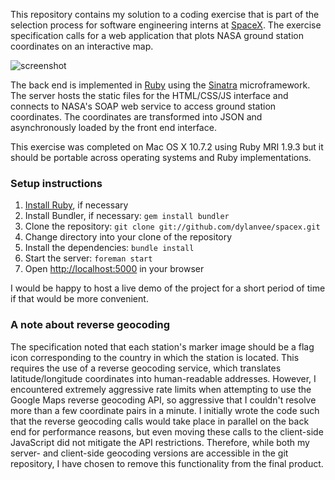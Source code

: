This repository contains my solution to a coding exercise that is part of the selection process for software engineering interns at [SpaceX](http://spacex.com). The exercise specification calls for a web application that plots NASA ground station coordinates on an interactive map. 

![screenshot](http://dl.dropbox.com/u/12494368/spacex_screenshot.png "screenshot")

The back end is implemented in [Ruby](http://ruby-lang.org) using the [Sinatra](http://sinatrarb) microframework. The server hosts the static files for the HTML/CSS/JS interface and connects to NASA's SOAP web service to access ground station coordinates. The coordinates are transformed into JSON and asynchronously loaded by the front end interface.

This exercise was completed on Mac OS X 10.7.2 using Ruby MRI 1.9.3 but it should be portable across operating systems and Ruby implementations. 

### Setup instructions
1. [Install Ruby](http://www.ruby-lang.org/en/downloads/), if necessary
2. Install Bundler, if necessary: `gem install bundler`
3. Clone the repository: `git clone git://github.com/dylanvee/spacex.git`
4. Change directory into your clone of the repository
4. Install the dependencies: `bundle install`
5. Start the server: `foreman start`
6. Open [http://localhost:5000](http://localhost:5000) in your browser

I would be happy to host a live demo of the project for a short period of time if that would be more convenient. 

### A note about reverse geocoding
The specification noted that each station's marker image should be a flag icon corresponding to the country in which the station is located. This requires the use of a reverse geocoding service, which translates latitude/longitude coordinates into human-readable addresses. However, I encountered extremely aggressive rate limits when attempting to use the Google Maps reverse geocoding API, so aggressive that I couldn't resolve more than a few coordinate pairs in a minute. I initially wrote the code such that the reverse geocoding calls would take place in parallel on the back end for performance reasons, but even moving these calls to the client-side JavaScript did not mitigate the API restrictions. Therefore, while both my server- and client-side geocoding versions are accessible in the git repository, I have chosen to remove this functionality from the final product. 
